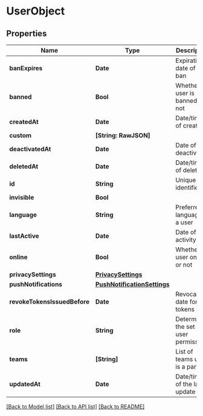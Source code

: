 # UserObject

## Properties
Name | Type | Description | Notes
------------ | ------------- | ------------- | -------------
**banExpires** | **Date** | Expiration date of the ban | [optional] 
**banned** | **Bool** | Whether a user is banned or not | 
**createdAt** | **Date** | Date/time of creation | [optional] [readonly] 
**custom** | **[String: RawJSON]** |  | 
**deactivatedAt** | **Date** | Date of deactivation | [optional] [readonly] 
**deletedAt** | **Date** | Date/time of deletion | [optional] [readonly] 
**id** | **String** | Unique user identifier | 
**invisible** | **Bool** |  | [optional] 
**language** | **String** | Preferred language of a user | [optional] 
**lastActive** | **Date** | Date of last activity | [optional] [readonly] 
**online** | **Bool** | Whether a user online or not | [readonly] 
**privacySettings** | [**PrivacySettings**](PrivacySettings.md) |  | [optional] 
**pushNotifications** | [**PushNotificationSettings**](PushNotificationSettings.md) |  | [optional] 
**revokeTokensIssuedBefore** | **Date** | Revocation date for tokens | [optional] 
**role** | **String** | Determines the set of user permissions | 
**teams** | **[String]** | List of teams user is a part of | [optional] 
**updatedAt** | **Date** | Date/time of the last update | [optional] [readonly] 

[[Back to Model list]](../README.md#documentation-for-models) [[Back to API list]](../README.md#documentation-for-api-endpoints) [[Back to README]](../README.md)


